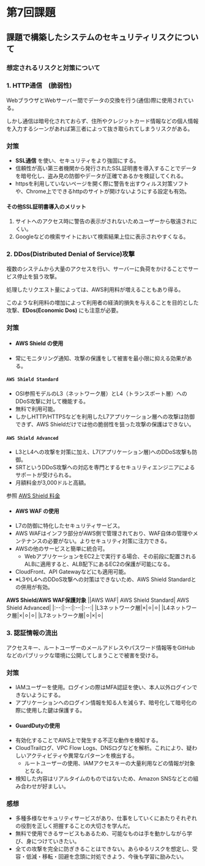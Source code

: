 # 第7回課題

## 課題で構築したシステムのセキュリティリスクについて

### 想定されるリスクと対策について

### 1. HTTP通信　(脆弱性)
WebブラウザとWebサーバー間でデータの交換を行う(通信)際に使用されている。

しかし通信は暗号化されておらず、住所やクレジットカード情報などの個人情報を入力するシーンがあれば第三者によって抜き取られてしまうリスクがある。

### __対策__

* __SSL通信__ を使い、セキュリティをより強固にする。
* 信頼性が高い第三者機関から発行されたSSL証明書を導入することでデータを暗号化し、盗み見の防御やデータが正確であるかを検証してくれる。
* httpsを利用していないページを開く際に警告を出すウィルス対策ソフトや、Chrome上でできるhttpのサイトが開けないようにする設定も有効。

#### __その他SSL証明書導入のメリット__

1. サイトへのアクセス時に警告の表示がされないためユーザーから敬遠されにくい。
2. Googleなどの検索サイトにおいて検索結果上位に表示されやすくなる。

### 2. DDos(Distributed Denial of Service)攻撃

複数のシステムから大量のアクセスを行い、サーバーに負荷をかけることでサービス停止を狙う攻撃。

処理したリクエスト量によっては、AWS利用料が増えることもあり得る。

このような利用料の増加によって利用者の経済的損失を与えることを目的とした攻撃、__EDos(Economic Dos)__ にも注意が必要。

### __対策__
* #### __AWS Shield__ の使用

* 常にモニタリング通知、攻撃の保護をして被害を最小限に抑える効果がある。

#### `AWS Shield Standard` 
	 
* OSI参照モデルのL3（ネットワーク層）とL4（トランスポート層）へのDDoS攻撃に対して機能する。
* 無料で利用可能。
* しかしHTTP/HTTPSなどを利用したL7アプリケーション層への攻撃は防御できず、AWS Shieldだけでは他の脆弱性を狙った攻撃の保護はできない。

#### `AWS Shield Advanced`

* L3とL4への攻撃を対策に加え、L7(アプリケーション層)へのDDoS攻撃も防御。
* SRTというDDoS攻撃への対応を専門とするセキュリティエンジニアによるサポートが受けられる。
* 月額料金が3,000ドルと高額。

 参照 [AWS Shield 料金](https://aws.amazon.com/jp/shield/pricing/)

* #### __AWS WAF__ の使用
* L7の防御に特化したセキュリティサービス。
* AWS WAFはインフラ部分がAWS側で管理されており、WAF自体の管理やメンテナンスの必要がない。よりセキュリティ対策に注力できる。
* AWSの他のサービスと簡単に統合可。
    * WebアプリケーションをEC2上で実行する場合、その前段に配置されるALBに適用すると、ALB配下にあるEC2の保護が可能になる。
* CloudFront、API Gatewayなどにも適用可能。 
* ※L3やL4へのDDoS攻撃への対策はできないため、AWS Shield Standardとの併用が有効。


__AWS Shield/AWS WAF保護対象__
||AWS WAF| AWS Shield Standard| AWS Shield Advanced|
|:--:|:--:|:--:|:--:|
|L3ネットワーク層|×|⚪︎|⚪︎|
|L4ネットワーク層|×|⚪︎|⚪︎|
|L7ネットワーク層|⚪︎|×|⚪︎|

### 3. 認証情報の流出
アクセスキー、ルートユーザーのメールアドレスやパスワード情報等をGitHubなどのパブリックな環境に公開してしまうことで被害を受ける。

### __対策__ 
* IAMユーザーを使用。ログインの際はMFA認証を使い、本人以外ログインできないようにする。
* アプリケーションへのログイン情報を知る人を減らす、暗号化して暗号化の際に使用した鍵は保護する。
* #### GuardDutyの使用
* 有効化することでAWS上で発生する不正な動作を検知する。
* CloudTrailログ、VPC Flow Logs、DNSログなどを解析。これにより、疑わしいアクティビティや異常なパターンを検出する。
    * ルートユーザーの使用、IAMアクセスキーの大量利用などの情報が対象となる。
* 検知した内容はリアルタイムのものではないため、Amazon SNSなどとの組み合わせが好ましい。

### 感想
* 多種多様なセキュリティサービスがあり、仕事をしていくにあたりそれぞれの役割を正しく把握することの大切さを学んだ。
* 無料で使用できるサービスもあるため、可能なものは手を動かしながら学び、身につけていきたい。
* 全ての攻撃を完全に防ぎきることはできない。あらゆるリスクを想定し、受容・低減・移転・回避を念頭に対処できよう、今後も学習に励みたい。